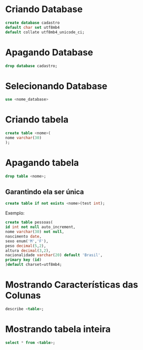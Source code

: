 # Criando Database

```sql
create database cadastro
default char set utf8mb4
default collate utf8mb4_unicode_ci;
```
# Apagando Database

```sql
drop database cadastro;
```

# Selecionando Database

```sql
use <nome_database>
```

# Criando tabela 

```sql
create table <nome>(
nome varchar(30)
);
```

# Apagando tabela
```sql
drop table <nome>;
```

## Garantindo ela ser única 

```sql
create table if not exists <nome>(test int);
```



Exemplo:

```sql
create table pessoas(
id int not null auto_increment,
nome varchar(30) not null,
nascimento date,
sexo enum('M','F'),
peso decimal(5,2),
altura decimal(3,2),
nacionalidade varchar(20) default 'Brasil',
primary key (id)
)default charset=utf8mb4;
```

# Mostrando Características das Colunas 

```sql
describe <table>;
```

# Mostrando tabela inteira
```sql
select * from <table>;
```

